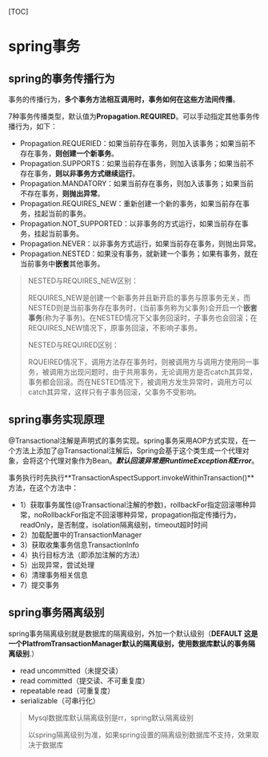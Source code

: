 [TOC]

# spring事务

## spring的事务传播行为

事务的传播行为，**多个事务方法相互调用时，事务如何在这些方法间传播**。

7种事务传播类型，默认值为**Propagation.REQUIRED**。可以手动指定其他事务传播行为，如下：

- Propagation.REQUERIED：如果当前存在事务，则加入该事务；如果当前不存在事务，**则创建一个新事务**。
- Propagation.SUPPORTS：如果当前存在事务，则加入该事务；如果当前不存在事务，**则以非事务方式继续运行**。
- Propagation.MANDATORY：如果当前存在事务，则加入该事务；如果当前不存在事务，**则抛出异常**。
- Propagation.REQUIRES_NEW：重新创建一个新的事务，如果当前存在事务，挂起当前的事务。
- Propagation.NOT_SUPPORTED：以非事务的方式运行，如果当前存在事务，挂起当前事务。
- Propagation.NEVER：以非事务方式运行，如果当前存在事务，则抛出异常。
- Propagation.NESTED：如果没有事务，就新建一个事务；如果有事务，就在当前事务中**嵌套**其他事务。

> NESTED与REQUIRES_NEW区别：
>
> REQUIRES_NEW是创建一个新事务并且新开启的事务与原事务无关，而NESTED则是当前事务存在事务时，(当前事务称为父事务)会开启一个**嵌套事务**(称为子事务)。在NESTED情况下父事务回滚时，子事务也会回滚；在REQUIRES_NEW情况下，原事务回滚，不影响子事务。
>
> NESTED与REQUIRED区别：
>
> RQUEIRED情况下，调用方法存在事务时，则被调用方与调用方使用同一事务，被调用方出现问题时，由于共用事务，无论调用方是否catch其异常，事务都会回滚。而在NESTED情况下，被调用方发生异常时，调用方可以catch其异常，这样只有子事务回滚，父事务不受影响。



## spring事务实现原理

@Transactional注解是声明式的事务实现。spring事务采用AOP方式实现，在一个方法上添加了@Transactional注解后，Spring会基于这个类生成一个代理对象，会将这个代理对象作为Bean。***默认回滚异常是RuntimeException和Error***。

事务执行时先执行**TransactionAspectSupport.invokeWithinTransaction()**方法，在这个方法中：

- 1）获取事务属性(@Transactional注解的参数)，rollbackFor指定回滚哪种异常，noRollbackFor指定不回滚哪种异常，propagation指定传播行为，readOnly，是否制度，isolation隔离级别，timeout超时时间
- 2）加载配置中的TransactionManager
- 3）获取收集事务信息TransactionInfo
- 4）执行目标方法（即添加注解的方法）
- 5）出现异常，尝试处理
- 6）清理事务相关信息
- 7）提交事务

## spring事务隔离级别

spring事务隔离级别就是数据库的隔离级别，外加一个默认级别（**DEFAULT 这是一个PlatfromTransactionManager默认的隔离级别，使用数据库默认的事务隔离级别**.）

- read uncommitted（未提交读）
- read committed（提交读、不可重复度）
- repeatable read（可重复度）
- serializable（可串行化）

> Mysql数据库默认隔离级别是rr，spring默认隔离级别
>
> 以spring隔离级别为准，如果spring设置的隔离级别数据库不支持，效果取决于数据库